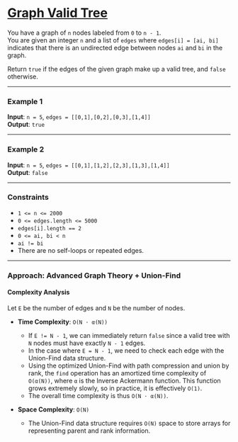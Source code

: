 # [Graph Valid Tree](https://leetcode.com/problems/graph-valid-tree/description/)

You have a graph of `n` nodes labeled from `0` to `n - 1`.  
You are given an integer `n` and a list of `edges` where `edges[i] = [ai, bi]` indicates that there is an undirected edge between nodes `ai` and `bi` in the graph.

Return `true` if the edges of the given graph make up a valid tree, and `false` otherwise.

---

### Example 1

**Input**: `n = 5`, `edges = [[0,1],[0,2],[0,3],[1,4]]`  
**Output**: `true`  

---

### Example 2

**Input**: `n = 5`, `edges = [[0,1],[1,2],[2,3],[1,3],[1,4]]`  
**Output**: `false`  

---

### Constraints

- `1 <= n <= 2000`
- `0 <= edges.length <= 5000`
- `edges[i].length == 2`
- `0 <= ai, bi < n`
- `ai != bi`
- There are no self-loops or repeated edges.

---

### Approach: Advanced Graph Theory + Union-Find

#### Complexity Analysis

Let `E` be the number of edges and `N` be the number of nodes.

- **Time Complexity**: `O(N ⋅ α(N))`
  - If `E != N - 1`, we can immediately return `false` since a valid tree with `N` nodes must have exactly `N - 1` edges.
  - In the case where `E = N - 1`, we need to check each edge with the Union-Find data structure.
  - Using the optimized Union-Find with path compression and union by rank, the `find` operation has an amortized time complexity of `O(α(N))`, where `α` is the Inverse Ackermann function. This function grows extremely slowly, so in practice, it is effectively `O(1)`.
  - The overall time complexity is thus `O(N ⋅ α(N))`.

- **Space Complexity**: `O(N)`
  - The Union-Find data structure requires `O(N)` space to store arrays for representing parent and rank information.
